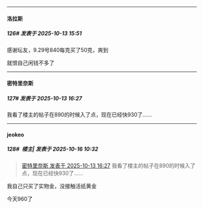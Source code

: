 ﻿
*****

####  洛拉斯  
##### 126#       发表于 2025-10-13 15:51

感谢坛友，9.29号840每克买了50克，爽到

就恨自己闲钱不多了


*****

####  密特里奈斯  
##### 127#       发表于 2025-10-13 16:27

我看了楼主的帖子在890的时候入了点，现在已经快930了……


*****

####  jeokeo  
##### 128#         楼主| 发表于 2025-10-16 10:32

<blockquote><a href="httphttps://stage1st.com/2b/forum.php?mod=redirect&amp;goto=findpost&amp;pid=68564872&amp;ptid=2263256" target="_blank">密特里奈斯 发表于 2025-10-13 16:27</a>
我看了楼主的帖子在890的时候入了点，现在已经快930了……</blockquote>
我自己只买了实物金，没接触活纸黄金

今天960了

